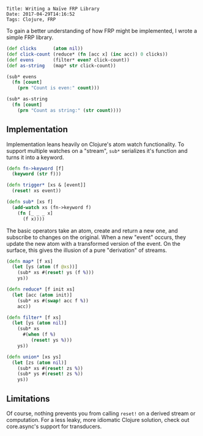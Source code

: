     Title: Writing a Naïve FRP Library
    Date: 2017-04-29T14:16:52
    Tags: Clojure, FRP

To gain a better understanding of how FRP might be implemented, I wrote a simple FRP library. 

<!-- more -->
```clojure
(def clicks      (atom nil))
(def click-count (reduce* (fn [acc x] (inc acc)) 0 clicks))
(def evens       (filter* even? click-count))
(def as-string   (map* str click-count))

(sub* evens
  (fn [count]
    (prn "Count is even:" count)))

(sub* as-string
  (fn [count]
    (prn "Count as string:" (str count))))
```

## Implementation
Implementation leans heavily on Clojure's atom watch functionality.
To support multiple watches on a "stream", `sub*` serializes it's function and turns it into a keyword. 

```clojure
(defn fn->keyword [f]
  (keyword (str f)))

(defn trigger* [xs & [event]]
  (reset! xs event))

(defn sub* [xs f]
  (add-watch xs (fn->keyword f)
    (fn [_ _ _ x]
      (f x))))
```

The basic operators take an atom, create and return a new one, and subscribe to changes on the original. When a new "event" occurs, they update the new atom with a transformed version of the event. On the surface, this gives the illusion of a pure "derivation" of streams.

```clojure
(defn map* [f xs]
  (let [ys (atom (f @xs))]
    (sub* xs #(reset! ys (f %)))
    ys))

(defn reduce* [f init xs]
  (let [acc (atom init)]
    (sub* xs #(swap! acc f %))
    acc))

(defn filter* [f xs]
  (let [ys (atom nil)]
    (sub* xs
      #(when (f %)
         (reset! ys %)))
    ys))

(defn union* [xs ys]
  (let [zs (atom nil)]
    (sub* xs #(reset! zs %))
    (sub* ys #(reset! zs %))
    ys))
```

## Limitations
Of course, nothing prevents you from calling `reset!` on a derived stream or computation. For a less leaky, more idiomatic Clojure solution, check out core.async's support for transducers.
